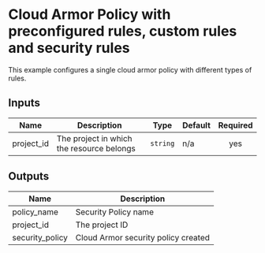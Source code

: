 # Cloud Armor Policy with preconfigured rules, custom rules and security rules

This example configures a single cloud armor policy with different types of rules.


<!-- BEGINNING OF PRE-COMMIT-TERRAFORM DOCS HOOK -->
## Inputs

| Name | Description | Type | Default | Required |
|------|-------------|------|---------|:--------:|
| project\_id | The project in which the resource belongs | `string` | n/a | yes |

## Outputs

| Name | Description |
|------|-------------|
| policy\_name | Security Policy name |
| project\_id | The project ID |
| security\_policy | Cloud Armor security policy created |

<!-- END OF PRE-COMMIT-TERRAFORM DOCS HOOK -->
